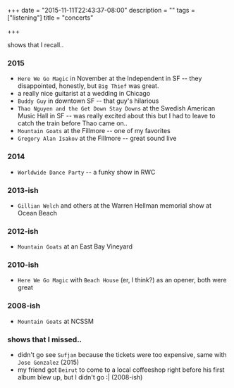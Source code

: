 +++
date = "2015-11-11T22:43:37-08:00"
description = ""
tags = ["listening"]
title = "concerts"

+++

shows that I recall..

### 2015

* `Here We Go Magic` in November at the Independent in SF --
they disappointed, honestly, but `Big Thief` was great.
* a really nice guitarist at a wedding in Chicago
* `Buddy Guy` in downtown SF -- that guy's hilarious
* `Thao Nguyen and the Get Down Stay Downs` at the Swedish American Music Hall in SF --
was really excited about this but I had to leave to catch the train before Thao came on..
* `Mountain Goats` at the Fillmore -- one of my favorites
* `Gregory Alan Isakov` at the Fillmore -- great sound live

### 2014
* `Worldwide Dance Party` -- a funky show in RWC

### 2013-ish
* `Gillian Welch` and others at the Warren Hellman memorial show at Ocean Beach

### 2012-ish
* `Mountain Goats` at an East Bay Vineyard

### 2010-ish
* `Here We Go Magic` with `Beach House` (er, I think?) as an opener, both were great

### 2008-ish
* `Mountain Goats` at NCSSM


### shows that I missed..

* didn't go see `Sufjan` because the tickets were too expensive,
same with `Jose Gonzalez` (2015)
* my friend got `Beirut` to come to a local coffeeshop
right before his first album blew up, but I didn't go :| (2008-ish)

